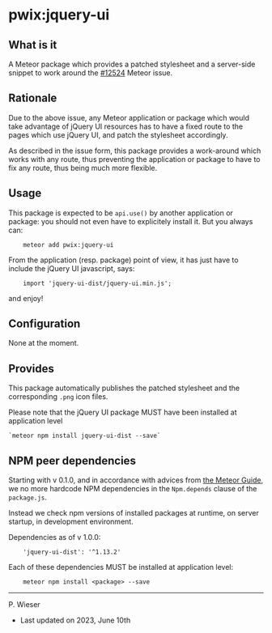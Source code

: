 # pwix:jquery-ui

## What is it

A Meteor package which provides a patched stylesheet and a server-side snippet to work around the [#12524](https://github.com/meteor/meteor/issues/12524) Meteor issue.

## Rationale

Due to the above issue, any Meteor application or package which would take advantage of jQuery UI resources has to have a fixed route to the pages which use jQuery UI, and patch the stylesheet accordingly.

As described in the issue form, this package provides a work-around which works with any route, thus preventing the application or package to have to fix any route, thus being much more flexible.

## Usage

This package is expected to be `api.use()` by another application or package: you should not even have to explicitely install it. But you always can:

```
    meteor add pwix:jquery-ui
```

From the application (resp. package) point of view, it has just have to include the jQuery UI javascript, says:

```
    import 'jquery-ui-dist/jquery-ui.min.js';
```
and enjoy!

## Configuration

None at the moment.

## Provides

This package automatically publishes the patched stylesheet and the corresponding `.png` icon files.

Please note that the jQuery UI package MUST have been installed at application level

    `meteor npm install jquery-ui-dist --save`

## NPM peer dependencies

Starting with v 0.1.0, and in accordance with advices from [the Meteor Guide](https://guide.meteor.com/writing-atmosphere-packages.html#npm-dependencies), we no more hardcode NPM dependencies in the `Npm.depends` clause of the `package.js`. 

Instead we check npm versions of installed packages at runtime, on server startup, in development environment.

Dependencies as of v 1.0.0:
```
    'jquery-ui-dist': '^1.13.2'
```
Each of these dependencies MUST be installed at application level:
```
    meteor npm install <package> --save
```
---
P. Wieser
- Last updated on 2023, June 10th
